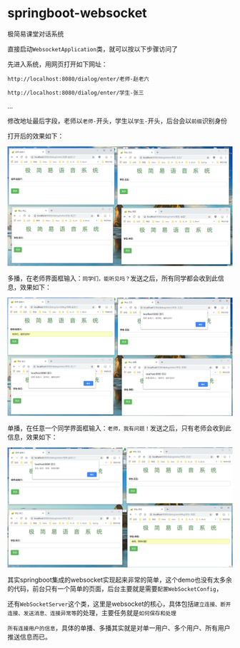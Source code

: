 # springboot-websocket

极简易课堂对话系统

直接启动`WebsocketApplication`类，就可以按以下步骤访问了

先进入系统，用网页打开如下网址：

`http://localhost:8080/dialog/enter/老师-赵老六`

`http://localhost:8080/dialog/enter/学生-张三`

...

修改地址最后字段，老师以`老师-`开头，学生以`学生-`开头，后台会以`前缀`识别身份

打开后的效果如下：

 ![index](https://github.com/huadongworld/springboot-websocket/raw/master/src/pic/总界面.png)
 
 多播，在老师界面框输入：`同学们，能听见吗？`发送之后，所有同学都会收到此信息，效果如下：
 
 ![multicast](https://github.com/huadongworld/springboot-websocket/raw/master/src/pic/多播.png)
 
 单播，在任意一个同学界面框输入：`老师，我有问题！`发送之后，只有老师会收到此信息，效果如下：
 
 ![unicast](https://github.com/huadongworld/springboot-websocket/raw/master/src/pic/单播.png)
 
 其实springboot集成的websocket实现起来非常的简单，这个demo也没有太多余的代码，前台只有一个简单的页面，后台主要就是需要`配置WebSocketConfig`，
 
 还有`WebSocketServer`这个类，这里是websocket的核心，具体包括`建立连接、断开连接、发送消息、连接异常等`的处理，主要任务就是`如何保存和处理`
 
 `所有连接用户的信息`，具体的单播、多播其实就是对单一用户、多个用户、所有用户推送信息而已。